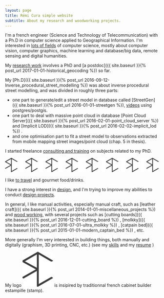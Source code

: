```yaml
---
layout: page
title: Rémi Cura simple website
subtitle: About my research and woodworking projects.
---
```



I'm a french engineer (Science and Technology of Telecommunication) with a Ph.D in computer science applied to Geographical Information.
I'm interested in [lots of fields](./research_interest) of computer science, mostly about computer vision, computer graphics, machine learning and database/big data, remote sensing and digital humanities.


My [research work](./publi) involves a PhD and [a postdoc]({{ site.baseurl }}{% post_url 2017-01-01-historical_geocoding %}) so far.


My [Ph.D]({{ site.baseurl }}{% post_url 2016-09-12-Inverse_procedural_street_modelling %}) was about inverse procedural street modelling, and was divided in roughly three parts:
 - one part to generate/edit a street model in database called [StreetGen]({{ site.baseurl }}{% post_url 2016-01-01-streetgen %}),  [videos](https://www.youtube.com/channel/UCn4KJ6gBgPuVQV3suF4QbjQ) using postgres/postgis.    
 -  one part to deal with massive point cloud in database [Point Cloud Server]({{ site.baseurl }}{% post_url 2016-02-01-point_cloud_server %}) and [Implicit LOD]({{ site.baseurl }}{% post_url 2016-02-02-implicit_lod %}) .
 - and one optimisation part to fit a street model to observations extracted from mobile mapping street images/point cloud (chap. 5 in thesis).
 
I started freelance [consulting and training](./consulting_and_training) on subjects related to my PhD.
 
![estampille rc](/img/logo/logo_rc_export.svg)

I like [to travel](http://www.laruevibre.org/?lang=en) and gourmet food/drinks.

I have a strong interest in [design](./design_philosophy), and I'm trying to improve my abilities to conduct [design projects](design_projects).

In general, I like manual activities, especially manual craft, such as [leather craft]({{ site.baseurl }}{% post_url 2014-01-01-miscellaneous_projects %}) and [wood working](./woodworking_projects), with several projects such as [cutting boards]({{ site.baseurl }}{% post_url 2016-12-01-cutting_board %})
, [molkky]({{ site.baseurl }}{% post_url 2016-07-01-ultra_molkky %})
, [catpain bed]({{ site.baseurl }}{% post_url 2015-01-01-modern_captain_bed %})
, etc.

More generally I'm very interested in building things, both manually and digitally (graphism, 3D printing, CNC, etc.) (see my [skills](./skills) and my [resume](./CV) )

My logo [![logo](./img/logo/logo_rc.png)](./img/logo/logo_rc.svg) is insipired by traditionnal french cabinet builder estampille (stamp).
